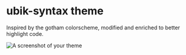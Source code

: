 # ubik-syntax theme

Inspired by the gotham colorscheme, modified and enriched to better highlight code.

![A screenshot of your theme](https://f.cloud.github.com/assets/69169/2289498/4c3cb0ec-a009-11e3-8dbd-077ee11741e5.gif)
